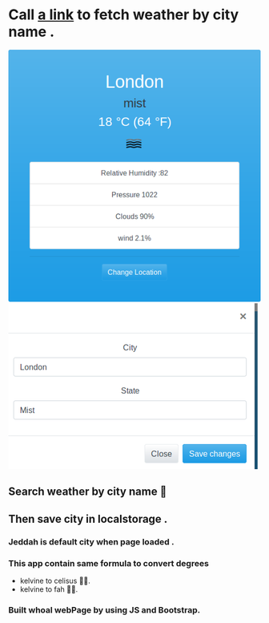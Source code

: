 # Call [a link](https://openweathermap.org/) to fetch weather by city name .

![](screenshot/weather_js_pic_1.png)
![](screenshot/weather_js_pic_2.png)

## Search weather by city name :city_sunset:
## Then save city in localstorage .
### Jeddah is default city when page loaded .

### This app contain same formula to convert degrees 
- kelvine to celisus 👨‍🎓. 
- kelvine to fah 👨‍🎓.

### Built whoal webPage by using JS and Bootstrap.
